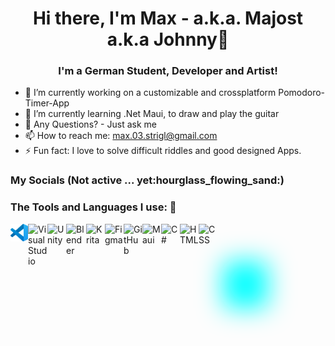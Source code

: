 <h1 align="center"> Hi there, I'm Max - a.k.a. Majost a.k.a Johnny👋 </h1>

<h3 align="center"> I'm a German Student, Developer and Artist! </h3>

<!--<img align="right" alt="Coding" width="300" src="https://cdn.dribbble.com/users/50886/screenshots/2710024/coding.gif"> -->

<p align="left"> 
</p>

- 🔭 I’m currently working on a customizable and crossplatform Pomodoro-Timer-App
- 🌱 I’m currently learning .Net Maui, to draw and play the guitar
- 💬 Any Questions? - Just ask me
- 📫 How to reach me: max.03.strigl@gmail.com
- ⚡ Fun fact: I love to solve difficult riddles and good designed Apps.

<h3 align="left"> My Socials (Not active ... yet:hourglass_flowing_sand:) </h3>


### The Tools and Languages I use: :wrench:
<a href="https://code.visualstudio.com/">
    <img align="left" alt="Visual Studio Code" width="28px" src="https://raw.githubusercontent.com/github/explore/bbd48b997e8d0bef63f676eca4da5e1f76487b56/topics/visual-studio-code/visual-studio-code.png"/>
</a>

<a href="https://visualstudio.microsoft.com/de/">
    <img align="left" alt="Visual Studio" width="31px" src="https://visualstudio.microsoft.com/wp-content/uploads/2021/10/Product-Icon.svg"/>
</a>

<a href="https://unity.com/">
    <img align="left" alt="Unity" width="30px" src="https://i.redd.it/tu3gt6ysfxq71.png"/>
</a>

<a href="https://www.blender.org/">
    <img align="left" alt="Blender" width="32px" src="https://upload.wikimedia.org/wikipedia/commons/0/0c/Blender_logo_no_text.svg"/>
</a>

<a href="https://krita.org/en/">
    <img align="left" alt="Krita" width="30px" src="https://upload.wikimedia.org/wikipedia/commons/7/73/Calligrakrita-base.svg"/>
</a>

<a href="https://www.figma.com/de/">
    <img align="left" alt="Figma" width="30=px" src="http://blog.greggant.com/images/posts/2019-04-25-figma/Figma.png">
</a>

<a href="https://github.com/">
    <img align="left" alt="GitHub" width="30px" src="https://cdn-icons-png.flaticon.com/512/25/25231.png"/>
</a>

<a href="https://dotnet.microsoft.com/en-us/apps/maui">
    <img align="left" alt="Maui" width="30px" src="https://styles.redditmedia.com/t5_2odyx7/styles/communityIcon_19sk0x18irz41.png"/>
</a>


<a>
    <img align="left" alt="C#" width="30px" src="https://pics.freeicons.io/uploads/icons/png/4381378511600029534-512.png" style=" box-shadow: 120px 80px 40px 20px #0ff;"/>
</a>



<a>
    <img align="left" alt="HTML" width="30px" src="https://cdn-icons-png.flaticon.com/512/1216/1216733.png"/>
</a>
<a>
<img align="left" alt="CSS" width="30px" src="https://upload.wikimedia.org/wikipedia/commons/thumb/6/62/CSS3_logo.svg/800px-CSS3_logo.svg.png"/>
</a>
<!--
**Maximilian-Strigl/Maximilian-Strigl** is a ✨ _special_ ✨ repository because its `README.md` (this file) appears on your GitHub profile. 

- 🔭 I’m currently working on ...
- 🌱 I’m currently learning     ..
- 👯 I’m looking to collaborate on ...
- 🤔 I’m looking for help with ...
- 💬 Ask me about ...
- 📫 How to reach me: ...
- 😄 Pronouns: ...
- ⚡ Fun fact: ...
-->
